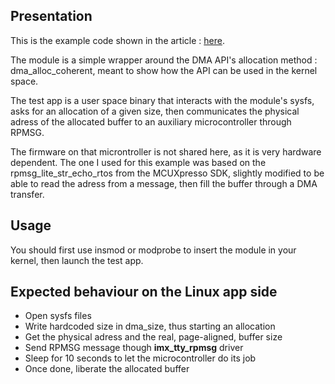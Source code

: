 ## Presentation

This is the example code shown in the article : [here](https://linuxembedded.fr/2025/05/implementation-dun-module-dallocation-memoire-coherente-avec-lapi-dma-sous-linux).

The module is a simple wrapper around the DMA API's allocation method : dma_alloc_coherent, meant to show how the API can be used in the kernel space.  

The test app is a user space binary that interacts with the module's sysfs, asks for an allocation of a given size, then communicates the physical adress of the allocated buffer to an auxiliary microcontroller through RPMSG.   

The firmware on that microntroller is not shared here, as it is very hardware dependent. The one I used for this example was based on the rpmsg_lite_str_echo_rtos from the MCUXpresso SDK, slightly modified to be able to read the adress from a message, then fill the buffer through a DMA transfer.  

## Usage

You should first use insmod or modprobe to insert the module in your kernel, then launch the test app.  

## Expected behaviour on the Linux app side
- Open sysfs files
- Write hardcoded size in dma_size, thus starting an allocation
- Get the physical adress and the real, page-aligned, buffer size
- Send RPMSG message though **imx_tty_rpmsg** driver
- Sleep for 10 seconds to let the microcontroller do its job
- Once done, liberate the allocated buffer
